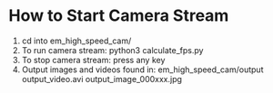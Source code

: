 # How to Start Camera Stream
1. cd into em_high_speed_cam/
2. To run camera stream:
  python3 calculate_fps.py
3. To stop camera stream:
  press any key
4. Output images and videos found in:
  em_high_speed_cam/output
    output_video.avi
    output_image_000xxx.jpg
    
